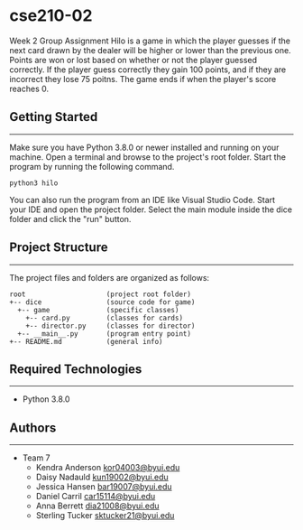 # cse210-02
Week 2 Group Assignment
Hilo is a game in which the player guesses if the next card drawn by the dealer will be higher 
or lower than the previous one. Points are won or lost based on whether or not the player 
guessed correctly. If the player guess correctly they gain 100 points, and if they are incorrect
they lose 75 poitns. The game ends if when the player's score reaches 0.

## Getting Started
---
Make sure you have Python 3.8.0 or newer installed and running on your machine. Open a terminal and 
browse to the project's root folder. Start the program by running the following command.
```
python3 hilo
```
You can also run the program from an IDE like Visual Studio Code. Start your IDE and open the 
project folder. Select the main module inside the dice folder and click the "run" button.

## Project Structure
---
The project files and folders are organized as follows:
```
root                    (project root folder)
+-- dice                (source code for game)
  +-- game              (specific classes)
    +-- card.py         (classes for cards)
    +-- director.py     (classes for director)
  +-- __main__.py       (program entry point)
+-- README.md           (general info)
```
## Required Technologies
---
* Python 3.8.0

## Authors
---
* Team 7
    * Kendra Anderson kor04003@byui.edu
    * Daisy Nadauld kun19002@byui.edu
    * Jessica Hansen bar19007@byui.edu
    * Daniel Carril car15114@byui.edu
    * Anna Berrett dia21008@byui.edu
    * Sterling Tucker sktucker21@byui.edu